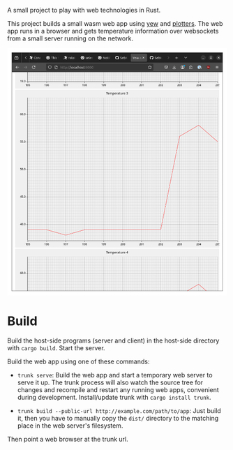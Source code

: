 A small project to play with web technologies in Rust.

This project builds a small wasm web app using [yew](https://yew.rs/)
and [plotters](https://plotters-rs.github.io/home/#!/).  The web app
runs in a browser and gets temperature information over websockets from
a small server running on the network.

![](screenshot.png)


# Build

Build the host-side programs (server and client) in the host-side
directory with `cargo build`.  Start the server.

Build the web app using one of these commands:

* `trunk serve`: Build the web app and start a temporary web server to
    serve it up.  The trunk process will also watch the source tree for
    changes and recompile and restart any running web apps, convenient
    during development.  Install/update trunk with `cargo install trunk`.

* `trunk build --public-url http://example.com/path/to/app`: Just build
    it, then you have to manually copy the `dist/` directory to the
    matching place in the web server's filesystem.

Then point a web browser at the trunk url.
